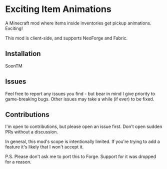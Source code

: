 # Exciting Item Animations

A Minecraft mod where items inside inventories get pickup animations. Exciting!

This mod is client-side, and supports NeoForge and Fabric.

## Installation

SoonTM

## Issues

Feel free to report any issues you find - but bear in mind I give priority to game-breaking bugs. Other issues may take a while (if ever) to be fixed.

## Contributions

I'm open to contributions, but please open an issue first. Don't open sudden PRs without a discussion.

In general, this mod's scope is intentionally limited. If you're trying to add a feature it's likely that I won't accept it.

P.S. Please don't ask me to port this to Forge. Support for it was dropped for a reason.
